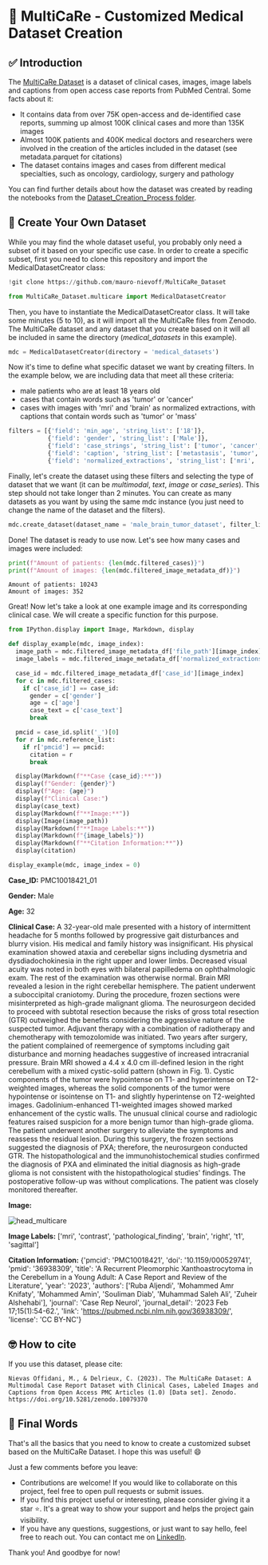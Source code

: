 # 🏥 MultiCaRe - Customized Medical Dataset Creation

## ✅ Introduction

The [MultiCaRe Dataset](https://zenodo.org/records/10079370) is a dataset of clinical cases, images, image labels and captions from open access case reports from PubMed Central. Some facts about it:
- It contains data from over 75K open-access and de-identified case reports, summing up almost 100K clinical cases and more than 135K images
- Almost 100K patients and 400K medical doctors and researchers were involved in the creation of the articles included in the dataset (see metadata.parquet for citations)
- The dataset contains images and cases from different medical specialties, such as oncology, cardiology, surgery and pathology

You can find further details about how the dataset was created by reading the notebooks from the [Dataset_Creation_Process folder](https://github.com/mauro-nievoff/MultiCaRe_Dataset/tree/main/Dataset_Creation_Process).

## 📂 Create Your Own Dataset

While you may find the whole dataset useful, you probably only need a subset of it based on your specific use case. In order to create a specific subset, first you need to clone this repository and import the MedicalDatasetCreator class:
```python
!git clone https://github.com/mauro-nievoff/MultiCaRe_Dataset

from MultiCaRe_Dataset.multicare import MedicalDatasetCreator
```
Then, you have to instantiate the MedicalDatasetCreator class. It will take some minutes (5 to 10), as it will import all the MultiCaRe files from Zenodo. The MultiCaRe dataset and any dataset that you create based on it will all be included in same the directory (_medical_datasets_ in this example).

```python
mdc = MedicalDatasetCreator(directory = 'medical_datasets')
```
Now it's time to define what specific dataset we want by creating filters. In the example below, we are including data that meet all these criteria:
- male patients who are at least 18 years old
- cases that contain words such as 'tumor' or 'cancer'
- cases with images with 'mri' and 'brain' as normalized extractions, with captions that contain words such as 'tumor' or 'mass'

```python
filters = [{'field': 'min_age', 'string_list': ['18']},
           {'field': 'gender', 'string_list': ['Male']},
           {'field': 'case_strings', 'string_list': ['tumor', 'cancer', 'carcinoma'], 'operator': 'any'},
           {'field': 'caption', 'string_list': ['metastasis', 'tumor', 'mass'], 'operator': 'any'},
           {'field': 'normalized_extractions', 'string_list': ['mri', 'brain']}]
```
Finally, let's create the dataset using these filters and selecting the type of dataset that we want (it can be _multimodal_, _text_, _image_ or _case_series_). This step should not take longer than 2 minutes. You can create as many datasets as you want by using the same mdc instance (you just need to change the name of the dataset and the filters).
```python
mdc.create_dataset(dataset_name = 'male_brain_tumor_dataset', filter_list = filters, dataset_type = 'multimodal')
```
Done! The dataset is ready to use now. Let's see how many cases and images were included:
```python
print(f"Amount of patients: {len(mdc.filtered_cases)}")
print(f"Amount of images: {len(mdc.filtered_image_metadata_df)}")
```
```
Amount of patients: 10243
Amount of images: 352
```
Great! Now let's take a look at one example image and its corresponding clinical case. We will create a specific function for this purpose.

```python
from IPython.display import Image, Markdown, display

def display_example(mdc, image_index):
  image_path = mdc.filtered_image_metadata_df['file_path'][image_index]
  image_labels = mdc.filtered_image_metadata_df['normalized_extractions'][image_index]

  case_id = mdc.filtered_image_metadata_df['case_id'][image_index]
  for c in mdc.filtered_cases:
    if c['case_id'] == case_id:
      gender = c['gender']
      age = c['age']
      case_text = c['case_text']
      break

  pmcid = case_id.split('_')[0]
  for r in mdc.reference_list:
    if r['pmcid'] == pmcid:
      citation = r
      break

  display(Markdown(f"**Case {case_id}:**"))
  display(f"Gender: {gender}")
  display(f"Age: {age}")
  display(f"Clinical Case:")
  display(case_text)
  display(Markdown(f"**Image:**"))
  display(Image(image_path))
  display(Markdown(f"**Image Labels:**"))
  display(Markdown(f"{image_labels}"))
  display(Markdown(f"**Citation Information:**"))
  display(citation)
```

```python
display_example(mdc, image_index = 0)
```

__Case_ID:__ PMC10018421_01

__Gender:__ Male

__Age:__ 32

__Clinical Case:__
A 32-year-old male presented with a history of intermittent headache for 5 months followed by progressive gait disturbances and blurry vision. His medical and family history was insignificant. His physical examination showed ataxia and cerebellar signs including dysmetria and dysdiadochokinesia in the right upper and lower limbs. Decreased visual acuity was noted in both eyes with bilateral papilledema on ophthalmologic exam. The rest of the examination was otherwise normal. Brain MRI revealed a lesion in the right cerebellar hemisphere. The patient underwent a suboccipital craniotomy. During the procedure, frozen sections were misinterpreted as high-grade malignant glioma. The neurosurgeon decided to proceed with subtotal resection because the risks of gross total resection (GTR) outweighed the benefits considering the aggressive nature of the suspected tumor. Adjuvant therapy with a combination of radiotherapy and chemotherapy with temozolomide was initiated. Two years after surgery, the patient complained of reemergence of symptoms including gait disturbance and morning headaches suggestive of increased intracranial pressure. Brain MRI showed a 4.4 x 4.0 cm ill-defined lesion in the right cerebellum with a mixed cystic-solid pattern (shown in Fig. 1). Cystic components of the tumor were hypointense on T1- and hyperintense on T2-weighted images, whereas the solid components of the tumor were hypointense or isointense on T1- and slightly hyperintense on T2-weighted images. Gadolinium-enhanced T1-weighted images showed marked enhancement of the cystic walls. The unusual clinical course and radiologic features raised suspicion for a more benign tumor than high-grade glioma. The patient underwent another surgery to alleviate the symptoms and reassess the residual lesion. During this surgery, the frozen sections suggested the diagnosis of PXA; therefore, the neurosurgeon conducted GTR. The histopathological and the immunohistochemical studies confirmed the diagnosis of PXA and eliminated the initial diagnosis as high-grade glioma is not consistent with the histopathological studies' findings. The postoperative follow-up was without complications. The patient was closely monitored thereafter.

__Image:__

![head_multicare](https://github.com/mauro-nievoff/MultiCaRe_Dataset/assets/55700369/402c63e5-408f-4f24-8e79-87832fbefb7d)

__Image Labels:__
['mri', 'contrast', 'pathological_finding', 'brain', 'right', 't1', 'sagittal']

__Citation Information:__
{'pmcid': 'PMC10018421',
 'doi': '10.1159/000529741',
 'pmid': '36938309',
 'title': 'A Recurrent Pleomorphic Xanthoastrocytoma in the Cerebellum in a Young Adult: A Case Report and Review of the Literature',
 'year': '2023',
 'authors': ['Ruba Aljendi',
             'Mohammed Amr Knifaty',
             'Mohammed Amin',
             'Souliman Diab',
             'Muhammad Saleh Ali',
             'Zuheir Alshehabi'],
 'journal': 'Case Rep Neurol',
 'journal_detail': '2023 Feb 17;15(1):54-62.',
 'link': 'https://pubmed.ncbi.nlm.nih.gov/36938309/',
 'license': 'CC BY-NC'}

## 🤓 How to cite
If you use this dataset, please cite:

```
Nievas Offidani, M., & Delrieux, C. (2023). The MultiCaRe Dataset: A Multimodal Case Report Dataset with Clinical Cases, Labeled Images and Captions from Open Access PMC Articles (1.0) [Data set]. Zenodo. https://doi.org/10.5281/zenodo.10079370
```
## :wave: Final Words

That's all the basics that you need to know to create a customized subset based on the MultiCaRe Dataset. I hope this was useful! 😄

Just a few comments before you leave:

- Contributions are welcome! If you would like to collaborate on this project, feel free to open pull requests or submit issues.
- If you find this project useful or interesting, please consider giving it a star ⭐. It's a great way to show your support and helps the project gain visibility.
- If you have any questions, suggestions, or just want to say hello, feel free to reach out. You can contact me on [LinkedIn](https://www.linkedin.com/in/mauronievasoffidani/).
  
Thank you! And goodbye for now!
